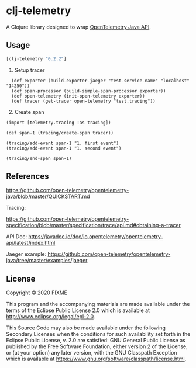# clj-telemetry

A Clojure library designed to wrap [OpenTelemetry Java API](https://github.com/open-telemetry/opentelemetry-java).

## Usage

```clj
[clj-telemetry "0.2.2"]
```

1. Setup tracer

```
  (def exporter (build-exporter-jaeger "test-service-name" "localhost" "14250"))
  (def span-processor (build-simple-span-processor exporter))
  (def open-telemetry (init-open-telemetry exporter))
  (def tracer (get-tracer open-telemetry "test.tracing"))
```

2. Create span

```
(import [telemetry.tracing :as tracing])

(def span-1 (tracing/create-span tracer))

(tracing/add-event span-1 "1. first event")
(tracing/add-event span-1 "1. second event")

(tracing/end-span span-1)
```



## References

https://github.com/open-telemetry/opentelemetry-java/blob/master/QUICKSTART.md

Tracing:

https://github.com/open-telemetry/opentelemetry-specification/blob/master/specification/trace/api.md#obtaining-a-tracer

API Doc:
https://javadoc.io/doc/io.opentelemetry/opentelemetry-api/latest/index.html

Jaeger example:
https://github.com/open-telemetry/opentelemetry-java/tree/master/examples/jaeger

## License

Copyright © 2020 FIXME

This program and the accompanying materials are made available under the
terms of the Eclipse Public License 2.0 which is available at
http://www.eclipse.org/legal/epl-2.0.

This Source Code may also be made available under the following Secondary
Licenses when the conditions for such availability set forth in the Eclipse
Public License, v. 2.0 are satisfied: GNU General Public License as published by
the Free Software Foundation, either version 2 of the License, or (at your
option) any later version, with the GNU Classpath Exception which is available
at https://www.gnu.org/software/classpath/license.html.
